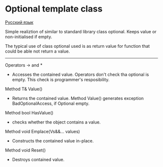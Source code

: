 # Optional template class

[Русский язык](README.ru.md)

Simple realiztion of similar to standard library class optional.
Keeps value or non-initialised if empty.

The typical use of class optional used is as return value for function that could be able not return a value.

---

Operators -> and *
- Accesses the contained value. Operators don't check tha optional is empty. This check is programmer's resposibility.

Method T& Value()
- Returns the contained value. Method Value() generates exception BadOptionalAccess, if Optional empty.

Method bool HasValue()
- checks whether the object contains a value.

Method void Emplace(Vs&&... values)
- Constructs the contained value in-place.

Method void Reset()
- Destroys contained value.